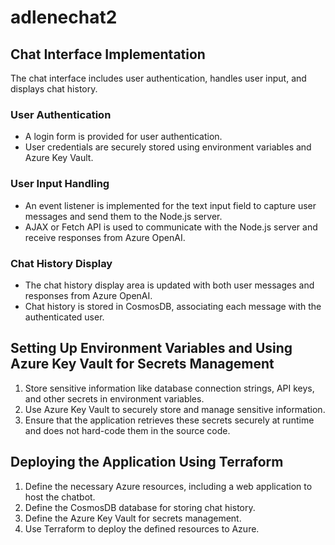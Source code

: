 # adlenechat2

## Chat Interface Implementation

The chat interface includes user authentication, handles user input, and displays chat history.

### User Authentication

* A login form is provided for user authentication.
* User credentials are securely stored using environment variables and Azure Key Vault.

### User Input Handling

* An event listener is implemented for the text input field to capture user messages and send them to the Node.js server.
* AJAX or Fetch API is used to communicate with the Node.js server and receive responses from Azure OpenAI.

### Chat History Display

* The chat history display area is updated with both user messages and responses from Azure OpenAI.
* Chat history is stored in CosmosDB, associating each message with the authenticated user.

## Setting Up Environment Variables and Using Azure Key Vault for Secrets Management

1. Store sensitive information like database connection strings, API keys, and other secrets in environment variables.
2. Use Azure Key Vault to securely store and manage sensitive information.
3. Ensure that the application retrieves these secrets securely at runtime and does not hard-code them in the source code.

## Deploying the Application Using Terraform

1. Define the necessary Azure resources, including a web application to host the chatbot.
2. Define the CosmosDB database for storing chat history.
3. Define the Azure Key Vault for secrets management.
4. Use Terraform to deploy the defined resources to Azure.
